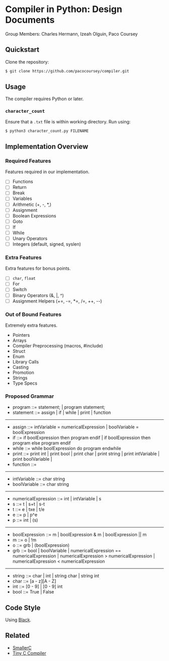 # Compiler in Python: Design Documents

Group Members: Charles Hermann, Izeah Olguin, Paco Coursey

## Quickstart

Clone the repository:

```bash
$ git clone https://github.com/pacocoursey/compiler.git
```

## Usage

The compiler requires Python or later.

### `character_count`

Ensure that a `.txt` file is within working directory. Run using:

```bash
$ python3 character_count.py FILENAME
```

## Implementation Overview

### Required Features

Features required in our implementation.

- [ ] Functions
- [ ] Return
- [ ] Break
- [ ] Variables
- [ ] Arithmetic (+, -, *,)
- [ ] Assignment
- [ ] Boolean Expressions
- [ ] Goto
- [ ] If
- [ ] While
- [ ] Unary Operators
- [ ] Integers (default, signed, syslen)

### Extra Features

Extra features for bonus points.

- [ ] `char`, `float`
- [ ] For
- [ ] Switch
- [ ] Binary Operators (&, |, ^)
- [ ] Assignment Helpers (+=, -=, *=, /=, ++, --)

### Out of Bound Features

Extremely extra features.

- Pointers
- Arrays
- Compiler Preprocessing (macros, #include)
- Struct
- Enum
- Library Calls
- Casting
- Promotion
- Strings
- Type Specs

### Proposed Grammar

- program ::= statement; | program statement;
- statement ::= assign | if | while | print | function
---
- assign ::= intVariable = numericalExpression | boolVariable = boolExpression
- if ::= if boolExpression then program endif | if boolExpression then program else program endif
- while ::= while boolExpression do program endwhile
- print ::= print int | print bool | print char | print string | print intVariable | print boolVariable | 
- function ::= 
---
- intVariable ::= char string
- boolVariable ::= char string
---
- numericalExpression ::= int | intVariable | s
- s ::= t | s+t | s-t
- t ::= e | txe | t/e
- e ::= p | p^e
- p ::= int | (s)
---
- boolExpression ::= m | boolExpression & m | boolExpression || m
- m ::= o | !m
- o ::= grb | (boolExpression)
- grb ::= bool | boolVariable | numericalExpression == numericalExpression | numericalExpression > numericalExpression | numericalExpression < numericalExpression 
---
- string ::= char | int | string char | string int
- char ::= [a - z][A - Z]
- int ::= [0 - 9] | [0 - 9] int
- bool ::= True | False

## Code Style

Using [Black](https://github.com/ambv/black).

## Related

- [SmallerC](https://github.com/alexfru/smallerc)
- [Tiny C Compiler](https://bellard.org/tcc/)
